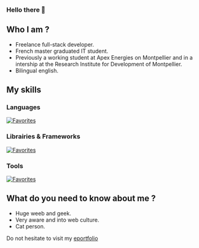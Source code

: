 ### Hello there 👋

## Who I am ?
- Freelance full-stack developer.
- French master graduated IT student.
- Previously a working student at Apex Energies on Montpellier and in a intership at the Research Institute for Development of Montpellier.
- Bilingual english.

## My skills

### Languages
[![Favorites](https://skillicons.dev/icons?i=java,js,ts,html,css,postgresql,graphql&theme=light)](https://skillicons.dev)

### Librairies & Frameworks
[![Favorites](https://skillicons.dev/icons?i=nodejs,vue,react,tailwind,prisma&theme=light)](https://skillicons.dev)

### Tools
[![Favorites](https://skillicons.dev/icons?i=postman,github,gitlab,docker,idea,webstorm&theme=light)](https://skillicons.dev)

## What do you need to know about me ?
- Huge weeb and geek.
- Very aware and into web culture.
- Cat person.

Do not hesitate to visit my [eportfolio](https://alexandre-bousquet.github.io/portfolio-v1)
